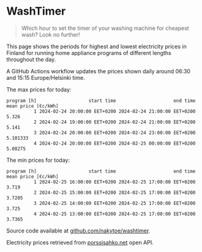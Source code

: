 
# WashTimer

> Which hour to set the timer of your washing machine for cheapest wash? Look no further!

This page shows the periods for highest and lowest electricity prices in Finland 
for running home appliance programs of different lengths throughout the day. 

A GitHub Actions workflow updates the prices shown daily around 06:30 and 15:15 Europe/Helsinki time.

The max prices for today:

	program [h]                   start time                     end time mean price [€c/kWh]
	          1 2024-02-24 20:00:00 EET+0200 2024-02-24 21:00:00 EET+0200               5.326
	          2 2024-02-24 19:00:00 EET+0200 2024-02-24 21:00:00 EET+0200               5.141
	          3 2024-02-24 20:00:00 EET+0200 2024-02-24 23:00:00 EET+0200            5.101333
	          4 2024-02-24 20:00:00 EET+0200 2024-02-25 00:00:00 EET+0200             5.08275

The min prices for today:

	program [h]                   start time                     end time mean price [€c/kWh]
	          1 2024-02-25 16:00:00 EET+0200 2024-02-25 17:00:00 EET+0200               3.719
	          2 2024-02-25 15:00:00 EET+0200 2024-02-25 17:00:00 EET+0200              3.7205
	          3 2024-02-25 14:00:00 EET+0200 2024-02-25 17:00:00 EET+0200               3.725
	          4 2024-02-25 13:00:00 EET+0200 2024-02-25 17:00:00 EET+0200              3.7365


Source code available at [github.com/nakytoe/washtimer](https://github.com/nakytoe/washtimer).

Electricity prices retrieved from [porssisahko.net](https://porssisahko.net/api) open API.
